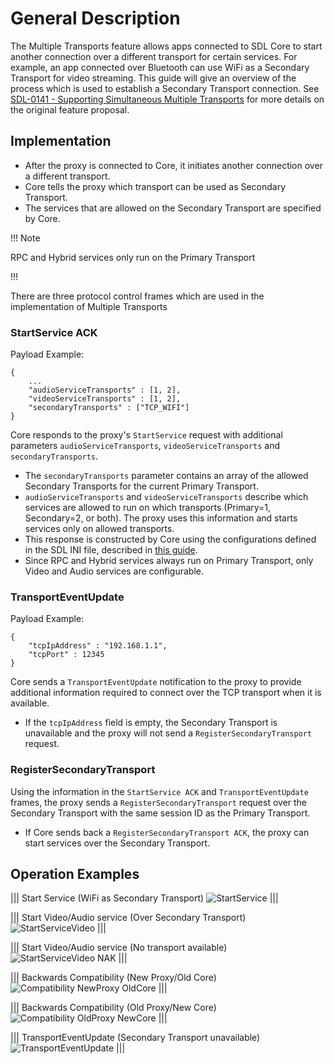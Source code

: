# General Description

The Multiple Transports feature allows apps connected to SDL Core to start another connection over a different transport for certain services. For example, an app connected over Bluetooth can use WiFi as a Secondary Transport for video streaming. This guide will give an overview of the process which is used to establish a Secondary Transport connection. See [SDL-0141 - Supporting Simultaneous Multiple Transports](https://github.com/smartdevicelink/sdl_evolution/blob/master/proposals/0141-multiple-transports.md) for more details on the original feature proposal.

## Implementation
- After the proxy is connected to Core, it initiates another connection over a different transport.
- Core tells the proxy which transport can be used as Secondary Transport.
- The services that are allowed on the Secondary Transport are specified by Core.

!!! Note

RPC and Hybrid services only run on the Primary Transport

!!!

There are three protocol control frames which are used in the implementation of Multiple Transports

### StartService ACK

Payload Example:
```
{
	...
    "audioServiceTransports" : [1, 2],
    "videoServiceTransports" : [1, 2],
    "secondaryTransports" : ["TCP_WIFI"]
}
```

Core responds to the proxy's `StartService` request with additional parameters `audioServiceTransports`, `videoServiceTransports` and `secondaryTransports`.   

- The `secondaryTransports` parameter contains an array of the allowed Secondary Transports for the current Primary Transport. 
- `audioServiceTransports` and `videoServiceTransports` describe which services are allowed to run on which transports (Primary=1, Secondary=2, or both). The proxy uses this information and starts services only on allowed transports.
- This response is constructed by Core using the configurations defined in the SDL INI file, described in [this guide](../../getting-started/multiple-transports-configuration).
- Since RPC and Hybrid services always run on Primary Transport, only Video and Audio services are configurable.

### TransportEventUpdate

Payload Example:
```
{
    "tcpIpAddress" : "192.168.1.1",
    "tcpPort" : 12345
}
```

Core sends a `TransportEventUpdate` notification to the proxy to provide additional information required to connect over the TCP transport when it is available.

- If the `tcpIpAddress` field is empty, the Secondary Transport is unavailable and the proxy will not send a `RegisterSecondaryTransport` request.

### RegisterSecondaryTransport

Using the information in the `StartService ACK` and `TransportEventUpdate` frames, the proxy sends a `RegisterSecondaryTransport` request over the Secondary Transport with the same session ID as the Primary Transport.  

- If Core sends back a `RegisterSecondaryTransport ACK`, the proxy can start services over the Secondary Transport.

## Operation Examples

|||
Start Service (WiFi as Secondary Transport)
![StartService](./assets/StartService.png)
|||

|||
Start Video/Audio service (Over Secondary Transport)
![StartServiceVideo](./assets/StartServiceVideo.png)
|||
  
|||
Start Video/Audio service (No transport available)
![StartServiceVideo NAK](./assets/StartServiceNAK_Video.png)
|||  

|||
Backwards Compatibility (New Proxy/Old Core)
![Compatibility NewProxy OldCore](./assets/Compatibility_NP_OC.png)
|||  

|||
Backwards Compatibility (Old Proxy/New Core)
![Compatibility OldProxy NewCore](./assets/Compatibility_OP_NC.png)
|||  

|||
TransportEventUpdate (Secondary Transport unavailable)
![TransportEventUpdate](./assets/TransportEventUpdate_Disconnected.png)
|||
